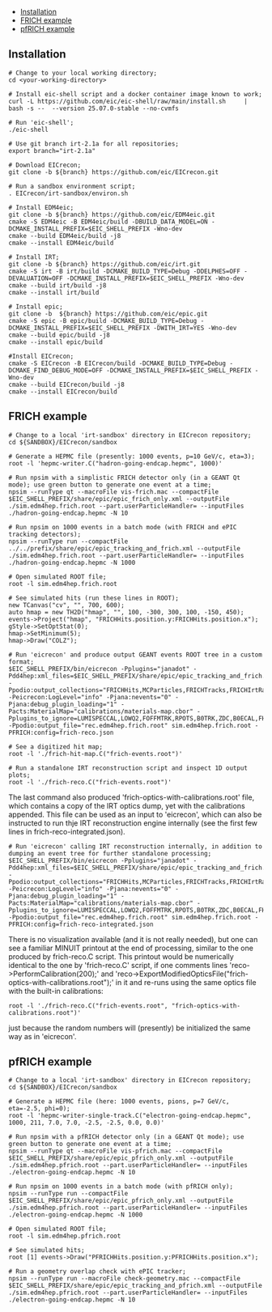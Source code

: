 
 * [Installation](#installation)
 * [FRICH example](#frich-example)
 * [pfRICH example](#pfrich-example)


Installation
------------

```
# Change to your local working directory;
cd <your-working-directory>

# Install eic-shell script and a docker container image known to work;
curl -L https://github.com/eic/eic-shell/raw/main/install.sh     | bash -s --  --version 25.07.0-stable --no-cvmfs

# Run 'eic-shell';
./eic-shell

# Use git branch irt-2.1a for all repositories;
export branch="irt-2.1a"

# Download EICrecon;
git clone -b ${branch} https://github.com/eic/EICrecon.git

# Run a sandbox environment script;
. EICrecon/irt-sandbox/environ.sh

# Install EDM4eic;
git clone -b ${branch} https://github.com/eic/EDM4eic.git
cmake -S EDM4eic -B EDM4eic/build -DBUILD_DATA_MODEL=ON -DCMAKE_INSTALL_PREFIX=$EIC_SHELL_PREFIX -Wno-dev
cmake --build EDM4eic/build -j8
cmake --install EDM4eic/build

# Install IRT;
git clone -b ${branch} https://github.com/eic/irt.git
cmake -S irt -B irt/build -DCMAKE_BUILD_TYPE=Debug -DDELPHES=OFF -DEVALUATION=OFF -DCMAKE_INSTALL_PREFIX=$EIC_SHELL_PREFIX -Wno-dev
cmake --build irt/build -j8
cmake --install irt/build

# Install epic;
git clone -b  ${branch} https://github.com/eic/epic.git
cmake -S epic -B epic/build -DCMAKE_BUILD_TYPE=Debug -DCMAKE_INSTALL_PREFIX=$EIC_SHELL_PREFIX -DWITH_IRT=YES -Wno-dev
cmake --build epic/build -j8
cmake --install epic/build

#Install EICrecon;
cmake -S EICrecon -B EICrecon/build -DCMAKE_BUILD_TYPE=Debug -DCMAKE_FIND_DEBUG_MODE=OFF -DCMAKE_INSTALL_PREFIX=$EIC_SHELL_PREFIX -Wno-dev
cmake --build EICrecon/build -j8
cmake --install EICrecon/build
```

FRICH example
-------------

```
# Change to a local 'irt-sandbox' directory in EICrecon repository;
cd ${SANDBOX}/EICrecon/sandbox

# Generate a HEPMC file (presently: 1000 events, p=10 GeV/c, eta=3);
root -l 'hepmc-writer.C("hadron-going-endcap.hepmc", 1000)'

# Run npsim with a simplistic FRICH detector only (in a GEANT Qt mode); use green button to generate one event at a time;
npsim --runType qt --macroFile vis-frich.mac --compactFile $EIC_SHELL_PREFIX/share/epic/epic_frich_only.xml --outputFile ./sim.edm4hep.frich.root --part.userParticleHandler= --inputFiles ./hadron-going-endcap.hepmc -N 10

# Run npsim on 1000 events in a batch mode (with FRICH and ePIC tracking detectors);
npsim --runType run --compactFile ../../prefix/share/epic/epic_tracking_and_frich.xml --outputFile ./sim.edm4hep.frich.root --part.userParticleHandler= --inputFiles ./hadron-going-endcap.hepmc -N 1000

# Open simulated ROOT file;
root -l sim.edm4hep.frich.root

# See simulated hits (run these lines in ROOT);
new TCanvas("cv", "", 700, 600);
auto hmap = new TH2D("hmap", "", 100, -300, 300, 100, -150, 450);
events->Project("hmap", "FRICHHits.position.y:FRICHHits.position.x");
gStyle->SetOptStat(0);
hmap->SetMinimum(5);
hmap->Draw("COLZ");

# Run 'eicrecon' and produce output GEANT events ROOT tree in a custom format;
$EIC_SHELL_PREFIX/bin/eicrecon -Pplugins="janadot" -Pdd4hep:xml_files=$EIC_SHELL_PREFIX/share/epic/epic_tracking_and_frich.xml -Ppodio:output_collections="FRICHHits,MCParticles,FRICHTracks,FRICHIrtRadiatorInfo,FRICHIrtParticles,FRICHIrtEvent" -Peicrecon:LogLevel="info" -Pjana:nevents="0" -Pjana:debug_plugin_loading="1" -Pacts:MaterialMap="calibrations/materials-map.cbor" -Pplugins_to_ignore=LUMISPECCAL,LOWQ2,FOFFMTRK,RPOTS,B0TRK,ZDC,B0ECAL,FHCAL,BHCAL,EHCAL,FEMC,BEMC,EEMC,DRICH,DIRC -Ppodio:output_file="rec.edm4hep.frich.root" sim.edm4hep.frich.root -PFRICH:config=frich-reco.json

# See a digitized hit map;
root -l './frich-hit-map.C("frich-events.root")'

# Run a standalone IRT reconstruction script and inspect 1D output plots;
root -l './frich-reco.C("frich-events.root")'
```

The last command also produced 'frich-optics-with-calibrations.root' file, which contains a copy of the IRT optics dump, yet with the calibrations appended. This file can be used as an input to 'eicrecon', which can also be instructed to run thje IRT reconstruction engine internally (see the first few lines in 
frich-reco-integrated.json).

```
# Run 'eicrecon' calling IRT reconstruction internally, in addition to dumping an event tree for further standalone processing;
$EIC_SHELL_PREFIX/bin/eicrecon -Pplugins="janadot" -Pdd4hep:xml_files=$EIC_SHELL_PREFIX/share/epic/epic_tracking_and_frich.xml -Ppodio:output_collections="FRICHHits,MCParticles,FRICHTracks,FRICHIrtRadiatorInfo,FRICHIrtParticles,FRICHIrtEvent" -Peicrecon:LogLevel="info" -Pjana:nevents="0" -Pjana:debug_plugin_loading="1" -Pacts:MaterialMap="calibrations/materials-map.cbor" -Pplugins_to_ignore=LUMISPECCAL,LOWQ2,FOFFMTRK,RPOTS,B0TRK,ZDC,B0ECAL,FHCAL,BHCAL,EHCAL,FEMC,BEMC,EEMC,DRICH,DIRC -Ppodio:output_file="rec.edm4hep.frich.root" sim.edm4hep.frich.root -PFRICH:config=frich-reco-integrated.json
```

There is no visualization available (and it is not really needed), but one can see a familiar MINUIT printout at the end of processing, similar to the one produced by frich-reco.C script. This printout would be numerically identical to the one by 'frich-reco.C' script, if one comments lines 'reco->PerformCalibration(200);' and 'reco->ExportModifiedOpticsFile("frich-optics-with-calibrations.root");' in it and re-runs using the same optics file with the built-in calibrations:

```
root -l './frich-reco.C("frich-events.root", "frich-optics-with-calibrations.root")'
```

just because the random numbers will (presently) be initialized the same way as in 'eicrecon'.

pfRICH example
--------------

```
# Change to a local 'irt-sandbox' directory in EICrecon repository;
cd ${SANDBOX}/EICrecon/sandbox

# Generate a HEPMC file (here: 1000 events, pions, p=7 GeV/c, eta=-2.5, phi=0);
root -l 'hepmc-writer-single-track.C("electron-going-endcap.hepmc", 1000, 211, 7.0, 7.0, -2.5, -2.5, 0.0, 0.0)'

# Run npsim with a pfRICH detector only (in a GEANT Qt mode); use green button to generate one event at a time;
npsim --runType qt --macroFile vis-pfrich.mac --compactFile $EIC_SHELL_PREFIX/share/epic/epic_pfrich_only.xml --outputFile ./sim.edm4hep.pfrich.root --part.userParticleHandler= --inputFiles ./electron-going-endcap.hepmc -N 10

# Run npsim on 1000 events in a batch mode (with pfRICH only);
npsim --runType run --compactFile $EIC_SHELL_PREFIX/share/epic/epic_pfrich_only.xml --outputFile ./sim.edm4hep.pfrich.root --part.userParticleHandler= --inputFiles ./electron-going-endcap.hepmc -N 1000

# Open simulated ROOT file;
root -l sim.edm4hep.pfrich.root

# See simulated hits;
root [1] events->Draw("PFRICHHits.position.y:PFRICHHits.position.x");
```

```
# Run a geometry overlap check with ePIC tracker;
npsim --runType run --macroFile check-geometry.mac --compactFile $EIC_SHELL_PREFIX/share/epic/epic_tracking_and_pfrich.xml --outputFile ./sim.edm4hep.pfrich.root --part.userParticleHandler= --inputFiles ./electron-going-endcap.hepmc -N 10
```